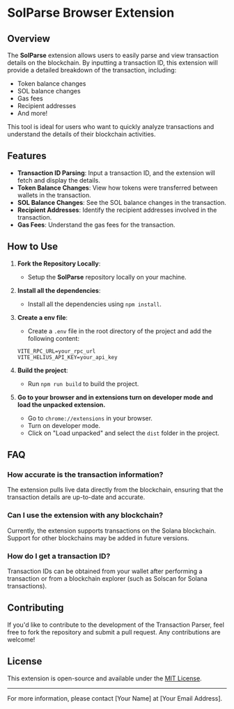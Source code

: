 # SolParse Browser Extension

## Overview

The **SolParse** extension allows users to easily parse and view transaction details on the blockchain. By inputting a transaction ID, this extension will provide a detailed breakdown of the transaction, including:

- Token balance changes
- SOL balance changes
- Gas fees
- Recipient addresses
- And more!

This tool is ideal for users who want to quickly analyze transactions and understand the details of their blockchain activities.

## Features

- **Transaction ID Parsing**: Input a transaction ID, and the extension will fetch and display the details.
- **Token Balance Changes**: View how tokens were transferred between wallets in the transaction.
- **SOL Balance Changes**: See the SOL balance changes in the transaction.
- **Recipient Addresses**: Identify the recipient addresses involved in the transaction.
- **Gas Fees**: Understand the gas fees for the transaction.

## How to Use

1. **Fork the Repository Locally**:

   - Setup the **SolParse** repository locally on your machine.

2. **Install all the dependencies**:

   - Install all the dependencies using `npm install`.

3. **Create a env file**:

   - Create a `.env` file in the root directory of the project and add the following content:

   ```
   VITE_RPC_URL=your_rpc_url
   VITE_HELIUS_API_KEY=your_api_key
   ```

4. **Build the project**:

   - Run `npm run build` to build the project.

5. **Go to your browser and in extensions turn on developer mode and load the unpacked extension.**
   - Go to `chrome://extensions` in your browser.
   - Turn on developer mode.
   - Click on "Load unpacked" and select the `dist` folder in the project.

## FAQ

### How accurate is the transaction information?

The extension pulls live data directly from the blockchain, ensuring that the transaction details are up-to-date and accurate.

### Can I use the extension with any blockchain?

Currently, the extension supports transactions on the Solana blockchain. Support for other blockchains may be added in future versions.

### How do I get a transaction ID?

Transaction IDs can be obtained from your wallet after performing a transaction or from a blockchain explorer (such as Solscan for Solana transactions).

## Contributing

If you'd like to contribute to the development of the Transaction Parser, feel free to fork the repository and submit a pull request. Any contributions are welcome!

## License

This extension is open-source and available under the [MIT License](LICENSE).

---

For more information, please contact [Your Name] at [Your Email Address].
